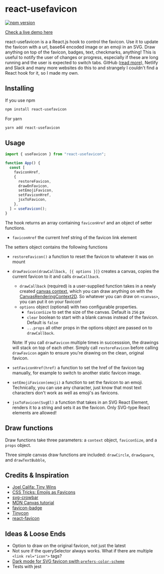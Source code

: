 # react-usefavicon

[![npm version](https://badge.fury.io/js/react-usefavicon.svg)](https://www.npmjs.com/package/react-usefavicon)

[Check a live demo here](https://jules.engineer/usefavicon/)

react-usefavicon is a a React.js hook to control the favicon. Use it to update the favicon with a url, base64 encoded image or an emoji in an SVG. Draw anything on top of the favicon, badges, text, checkmarks, anything! This is useful to notify the user of changes or progress, especially if these are long running and the user is expected to switch tabs. GitHub ([read more](https://joelcalifa.com/blog/tiny-wins/)), Netlify and Slack and many more websites do this to and strangely I couldn't find a React hook for it, so I made my own.

## Installing

If you use npm

```bash
npm install react-usefavicon
```

For yarn

```bash
yarn add react-usefavicon
```

## Usage

```javascript
import { useFavicon } from "react-usefavicon";

function App() {
  const [
    faviconHref,
    {
      restoreFavicon,
      drawOnFavicon,
      setEmojiFavicon,
      setFaviconHref,
      jsxToFavicon,
    },
  ] = useFavicon();
}
```

The hook returns an array containing `faviconHref` and an object of setter functions.

- `faviconHref` the current href string of the favicon link element

The setters object contains the following functions

- `restoreFavicon()` a function to reset the favicon to whatever it was on mount

- `drawFavicon(drawCallback, [{ options }]}` creates a canvas, copies the current favicon to it and calls `drawCallback`.

  - `drawCallback` (required) is a user-supplied function takes in a newly created [canvas context](https://developer.mozilla.org/en-US/docs/Web/API/CanvasRenderingContext2D), which you can draw anything on with the [CanvasRenderingContext2D](https://developer.mozilla.org/en-US/docs/Web/API/Canvas_API/Tutorial/Basic_usage). So whatever you can draw on `<canvas>`, you can put it on your favicon!
  - `options` object (optional) with two configurable properties.
    - `faviconSize` to set the size of the canvas. Default is `256` px
    - `clear` boolean to start with a blank canvas instead of the favicon. Default is `false`
    - `...props` all other props in the options object are passed on to `drawCallback`.

  Note: If you call `drawFavicon` multiple times in successsion, the drawings will stack on top of each other. Simply call `restoreFavicon` before calling `drawFavicon` again to ensure you're drawing on the clean, original favicon.

- `setFaviconHref(href)` a function to set the href of the favicon tag manually, for example to switch to another static favicon image.

- `setEmojiFavicon(emoji)` a function to set the favicon to an emoji. Technically, you can use any character, just know that most text characters don't work as well as emoji's as favicons.

- `jsxToFavicon(SvgEl)` a function that takes in an SVG React Element, renders it to a string and sets it as the favicon. Only SVG-type React elements are allowed!

## Draw functions

Draw functions take three parameters: a `context` object, `faviconSize`, and a `props` object.

Three simple canvas draw functions are included: `drawCircle`, `drawSquare`, and `drawTextBubble`,

## Credits & Inspiration

- [Joel Califa: Tiny Wins](https://joelcalifa.com/blog/tiny-wins/)
- [CSS Tricks: Emojis as Favicons](https://css-tricks.com/emojis-as-favicons/)
- [svg-crowbar](https://github.com/cy6erskunk/svg-crowbar/)
- [MDN Canvas tutorial](https://developer.mozilla.org/en-US/docs/Web/API/Canvas_API/Tutorial)
- [favicon-badge](https://glitch.com/edit/#!/favicon-badge?path=script.js%3A1%3A14)
- [Tinycon](https://github.com/tommoor/tinycon/blob/master/tinycon.js)
- [react-favicon](https://github.com/oflisback/react-favicon)

## Ideas & Loose Ends

- Option to draw on the original favicon, not just the latest
- Not sure if the querySelector always works. What if there are multiple `<link rel="icon">` tags?
- [Dark mode for SVG favicon swith `prefers-color-scheme`](https://blog.tomayac.com/2019/09/21/prefers-color-scheme-in-svg-favicons-for-dark-mode-icons/)
- Tests with jest
